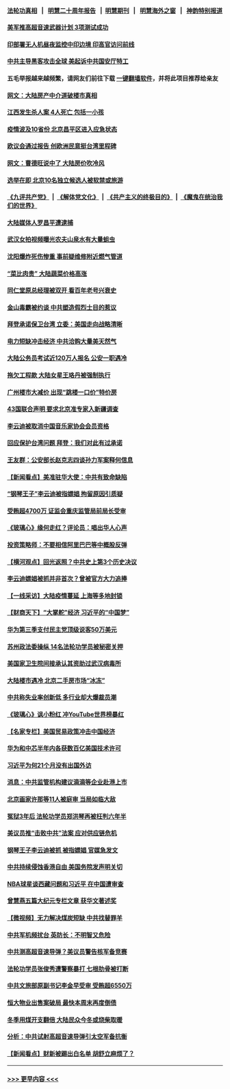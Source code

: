 #### [法轮功真相](https://github.com/gfw-breaker/truth/blob/master/README.md?t=0) &nbsp;&nbsp;|&nbsp;&nbsp; [明慧二十周年报告](https://github.com/gfw-breaker/mh-reports/blob/master/README.md?t=0) &nbsp;&nbsp;|&nbsp;&nbsp;[明慧期刊](https://github.com/gfw-breaker/mh-qikan) &nbsp;&nbsp;|&nbsp;&nbsp; [明慧海外之窗](https://github.com/gfw-breaker/mh-news/blob/master/README.md?t=0) &nbsp;&nbsp;|&nbsp;&nbsp; [神韵特别报道](https://github.com/gfw-breaker/mh-news/blob/master/shenyun.md?t=0)
#### [美军推高超音速武器计划 3项测试成功](../pages/nsc413/n13322521.md?t=10222050) 
#### [印部署无人机昼夜监控中印边境 印高官访问前线](../pages/nsc413/n13320156.md?t=10222050) 
#### [中共主导黑客攻击全球 美起诉中共国安厅特工](../pages/nsc413/n13319935.md?t=10222050) 
#### 五毛举报越来越频繁，请网友们前往下载 [一键翻墙软件](https://github.com/gfw-breaker/ssr-accounts)，并将此项目推荐给亲友
#### [网文：大陆房产中介道破楼市真相](../pages/nsc413/n13322388.md?t=10222050) 
#### [江西发生杀人案 4人死亡 包括一小孩](../pages/nsc413/n13322410.md?t=10222050) 
#### [疫情波及10省份 北京昌平区进入应急状态](../pages/nsc413/n13322389.md?t=10222050) 
#### [欧议会通过报告 创欧洲民意挺台湾里程碑](../pages/nsc413/n13321578.md?t=10222050) 
#### [网文：曹德旺说中了 大陆房价吹冷风](../pages/nsc413/n13322161.md?t=10222050) 
#### [选举在即 北京10名独立候选人被软禁或旅游](../pages/nsc413/n13322344.md?t=10222050) 
#### [《九评共产党》](https://github.com/begood0513/9ping.md/blob/master/README.md) &nbsp;|&nbsp; [《解体党文化》](../../../../jtdwh.md/blob/master/README.md)  &nbsp;|&nbsp; [《共产主义的终极目的》](../../../../gczydzjmd.md/blob/master/README.md) &nbsp;|&nbsp; [《魔鬼在统治我们的世界》](../../../../mgztzwmdsj.md/blob/master/README.md) 
#### [大陆媒体人罗昌平遭逮捕](../pages/nsc413/n13322340.md?t=10222050) 
#### [武汉女拍视频曝光农夫山泉水有大量蛆虫](../pages/nsc413/n13321958.md?t=10222050) 
#### [沈阳爆炸死伤惨重 事前疑维修附近燃气管道](../pages/nsc413/n13322106.md?t=10222050) 
#### [“菜比肉贵” 大陆蔬菜价格高涨](../pages/nsc413/n13321656.md?t=10222050) 
#### [同仁堂原总经理被双开 看百年老号兴衰史](../pages/nsc413/n13313693.md?t=10222050) 
#### [金山毒霸被约谈 中共塑造假烈士目的惹议](../pages/nsc413/n13322087.md?t=10222050) 
#### [拜登承诺保卫台湾 立委：美国走向战略清晰](../pages/nsc413/n13321662.md?t=10222050) 
#### [电力短缺冲击经济 中共洽购大量美天然气](../pages/nsc413/n13321993.md?t=10222050) 
#### [大陆公务员考试近120万人报名 公安一职遇冷](../pages/nsc413/n13321854.md?t=10222050) 
#### [拖欠工程款 大陆女星王珞丹被强制执行](../pages/nsc413/n13321560.md?t=10222050) 
#### [广州楼市大减价 出现“跳楼一口价”特价房](../pages/nsc413/n13321428.md?t=10222050) 
#### [43国联合声明 要求北京准专家入新疆调查](../pages/nsc413/n13321668.md?t=10222050) 
#### [李云迪被取消中国音乐家协会会员资格](../pages/nsc413/n13321634.md?t=10222050) 
#### [回应保护台湾问题 拜登：我们对此有过承诺](../pages/nsc413/n13321341.md?t=10222050) 
#### [王友群：公安部长赵克志四谈孙力军案释何信息](../pages/nsc413/n13320710.md?t=10222050) 
#### [【新闻看点】美准驻华大使：中共有致命缺陷](../pages/nsc413/n13321019.md?t=10222050) 
#### [“钢琴王子”李云迪被指嫖娼 拘留原因引质疑](../pages/nsc413/n13320985.md?t=10222050) 
#### [受贿超4700万 证监会重庆监管局前局长受审](../pages/nsc413/n13321492.md?t=10222050) 
#### [《玻璃心》缘何走红？评论员：唱出华人心声](../pages/nsc413/n13321352.md?t=10222050) 
#### [投资策略师：不要相信阿里巴巴等中概股反弹](../pages/nsc413/n13320968.md?t=10222050) 
#### [【横河观点】回光返照？中共史上第3个历史决议](../pages/nsc413/n13321160.md?t=10222050) 
#### [李云迪嫖娼被抓并非首次？曾被官方大力追捧](../pages/nsc413/n13321049.md?t=10222050) 
#### [【一线采访】大陆疫情蔓延 上海等多地封锁](../pages/nsc413/n13320310.md?t=10222050) 
#### [【财商天下】“大掌舵”经济 习近平的“中国梦”](../pages/nsc413/n13320540.md?t=10222050) 
#### [华为第三季支付民主党顶级说客50万美元](../pages/nsc413/n13321180.md?t=10222050) 
#### [苏州政法委操纵 14名法轮功学员被秘密关押](../pages/nsc413/n13319891.md?t=10222050) 
#### [美国家卫生院间接承认其资助过武汉病毒所](../pages/nsc413/n13320798.md?t=10222050) 
#### [大陆楼市遇冷 北京二手房市场“冰冻”](../pages/nsc413/n13320931.md?t=10222050) 
#### [中共称失业率创新低 多行业却大爆裁员潮](../pages/nsc413/n13321000.md?t=10222050) 
#### [《玻璃心》讽小粉红 冲YouTube世界榜暴红](../pages/nsc413/n13320889.md?t=10222050) 
#### [【名家专栏】美国贸易政策冲击中国经济](../pages/nsc413/n13319955.md?t=10222050) 
#### [华为和中芯半年内各获数百亿美国技术许可](../pages/nsc413/n13320971.md?t=10222050) 
#### [习近平为何21个月没有出国外访](../pages/nsc413/n13320887.md?t=10222050) 
#### [消息：中共监管机构建议滴滴等企业赴港上市](../pages/nsc413/n13320860.md?t=10222050) 
#### [北京画家许那等11人被庭审 当局如临大敌](../pages/nsc413/n13320838.md?t=10222050) 
#### [冤狱3年后 法轮功学员郑洪琴再被枉判六年半](../pages/nsc413/n13317988.md?t=10222050) 
#### [美议员推“击败中共”法案 应对供应链危机](../pages/nsc413/n13320700.md?t=10222050) 
#### [钢琴王子李云迪被抓 被指嫖娼 官媒急发文](../pages/nsc413/n13320435.md?t=10222050) 
#### [中共持续侵蚀香港自由 美国务院发声明关切](../pages/nsc413/n13320642.md?t=10222050) 
#### [NBA球星谈西藏问题和习近平 在中国遭审查](../pages/nsc413/n13320687.md?t=10222050) 
#### [曾慧燕五篇大纪元专栏文章 获华文著述奖](../pages/nsc413/n13320504.md?t=10222050) 
#### [【微视频】无力解决煤炭短缺 中共找替罪羊](../pages/nsc413/n13318440.md?t=10222050) 
#### [中共军机频扰台 英防长：不明智又危险](../pages/nsc413/n13320315.md?t=10222050) 
#### [中共测高超音速导弹？美议员警告核军备竞赛](../pages/nsc413/n13320040.md?t=10222050) 
#### [法轮功学员张俊秀遭警察暴打 七根肋骨被打断](../pages/nsc413/n13317436.md?t=10222050) 
#### [中共文旅部原副书记李金早受审 受贿超6550万](../pages/nsc413/n13319718.md?t=10222050) 
#### [恒大物业出售案破局 最快本周末再度倒债](../pages/nsc413/n13319898.md?t=10222050) 
#### [冬季用煤开支翻倍 大陆民众今冬或烧柴取暖](../pages/nsc413/n13319962.md?t=10222050) 
#### [分析：中共试射高超音速导弹引太空军备抗衡](../pages/nsc413/n13319881.md?t=10222050) 
#### [【新闻看点】财新被踢出白名单 胡舒立麻烦了？](../pages/nsc413/n13318382.md?t=10222050) 

----
#### [ >>> 更早内容 <<< ](../indexes/nsc413-earlier.md)
